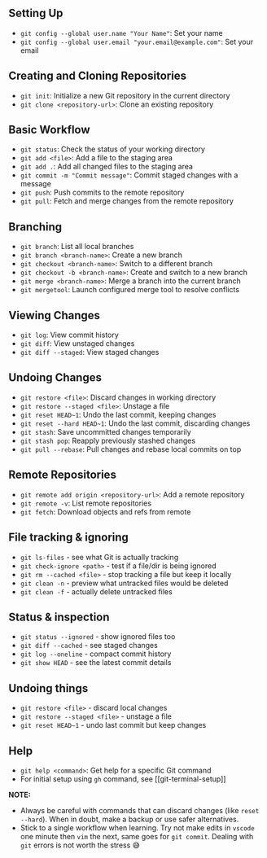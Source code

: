 ## Setting Up
- `git config --global user.name "Your Name"`: Set your name
- `git config --global user.email "your.email@example.com"`: Set your email
## Creating and Cloning Repositories
- `git init`: Initialize a new Git repository in the current directory
- `git clone <repository-url>`: Clone an existing repository
## Basic Workflow
- `git status`: Check the status of your working directory
- `git add <file>`: Add a file to the staging area
- `git add .`: Add all changed files to the staging area
- `git commit -m "Commit message"`: Commit staged changes with a message
- `git push`: Push commits to the remote repository
- `git pull`: Fetch and merge changes from the remote repository
## Branching
- `git branch`: List all local branches
- `git branch <branch-name>`: Create a new branch
- `git checkout <branch-name>`: Switch to a different branch
- `git checkout -b <branch-name>`: Create and switch to a new branch
- `git merge <branch-name>`: Merge a branch into the current branch
- `git mergetool`: Launch configured merge tool to resolve conflicts
## Viewing Changes
- `git log`: View commit history
- `git diff`: View unstaged changes
- `git diff --staged`: View staged changes

## Undoing Changes
- `git restore <file>`: Discard changes in working directory
- `git restore --staged <file>`: Unstage a file
- `git reset HEAD~1`: Undo the last commit, keeping changes
- `git reset --hard HEAD~1`: Undo the last commit, discarding changes
- `git stash`: Save uncommitted changes temporarily
- `git stash pop`: Reapply previously stashed changes
- `git pull --rebase`: Pull changes and rebase local commits on top
## Remote Repositories
- `git remote add origin <repository-url>`: Add a remote repository
- `git remote -v`: List remote repositories
- `git fetch`: Download objects and refs from remote

## File tracking & ignoring

- `git ls-files` - see what Git is actually tracking
- `git check-ignore <path>` - test if a file/dir is being ignored
- `git rm --cached <file>` - stop tracking a file but keep it locally
- `git clean -n` - preview what untracked files would be deleted
- `git clean -f` - actually delete untracked files

## Status & inspection

- `git status --ignored` - show ignored files too
- `git diff --cached` - see staged changes
- `git log --oneline` - compact commit history
- `git show HEAD` - see the latest commit details

## Undoing things

- `git restore <file>` - discard local changes
- `git restore --staged <file>` - unstage a file
- `git reset HEAD~1` - undo last commit but keep changes

## Help
- `git help <command>`: Get help for a specific Git command
- For initial setup using `gh` command, see [[git-terminal-setup]]

**NOTE:**
- Always be careful with commands that can discard changes (like `reset --hard`). When in doubt, make a backup or use safer alternatives.
- Stick to a single workflow when learning. Try not make edits in `vscode` one minute then `vim` the next, same goes for `git commit`. Dealing with `git` errors is not worth the stress 😅
